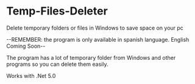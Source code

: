 # Temp-Files-Deleter
Delete temporary folders or files in Windows to save space on your pc

--REMEMBER: the program is only available in spanish language. English Coming Soon--

The program has a lot of temporary folder from Windows and other programs so you can delete them easily.

Works with .Net 5.0
